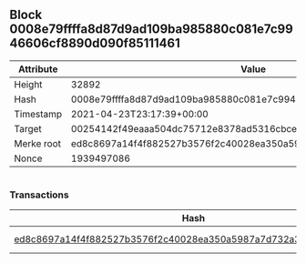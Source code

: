 ## Block 0008e79ffffa8d87d9ad109ba985880c081e7c9946606cf8890d090f85111461

Attribute | Value
--- | ---
Height | 32892
Hash | 0008e79ffffa8d87d9ad109ba985880c081e7c9946606cf8890d090f85111461
Timestamp | 2021-04-23T23:17:39+00:00
Target | 00254142f49eaaa504dc75712e8378ad5316cbcead634704b3734b6271167cc4
Merke root | ed8c8697a14f4f882527b3576f2c40028ea350a5987a7d732a3122124fc78e04
Nonce | 1939497086

```

```

### Transactions

Hash | Amount
--- | ---
[ed8c8697a14f4f882527b3576f2c40028ea350a5987a7d732a3122124fc78e04](ed8c8697a14f4f882527b3576f2c40028ea350a5987a7d732a3122124fc78e04.md) | 10.00000000 SKEPTI 
